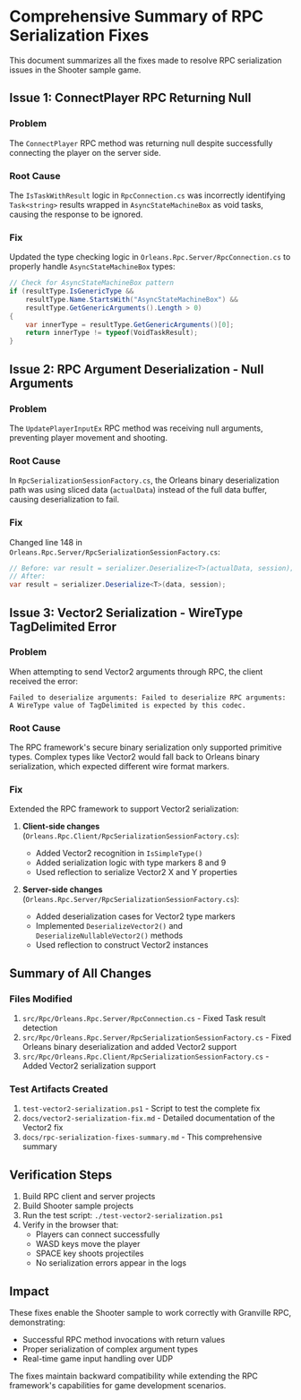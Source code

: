 # Comprehensive Summary of RPC Serialization Fixes

This document summarizes all the fixes made to resolve RPC serialization issues in the Shooter sample game.

## Issue 1: ConnectPlayer RPC Returning Null

### Problem
The `ConnectPlayer` RPC method was returning null despite successfully connecting the player on the server side.

### Root Cause
The `IsTaskWithResult` logic in `RpcConnection.cs` was incorrectly identifying `Task<string>` results wrapped in `AsyncStateMachineBox` as void tasks, causing the response to be ignored.

### Fix
Updated the type checking logic in `Orleans.Rpc.Server/RpcConnection.cs` to properly handle `AsyncStateMachineBox` types:
```csharp
// Check for AsyncStateMachineBox pattern
if (resultType.IsGenericType && 
    resultType.Name.StartsWith("AsyncStateMachineBox") &&
    resultType.GetGenericArguments().Length > 0)
{
    var innerType = resultType.GetGenericArguments()[0];
    return innerType != typeof(VoidTaskResult);
}
```

## Issue 2: RPC Argument Deserialization - Null Arguments

### Problem
The `UpdatePlayerInputEx` RPC method was receiving null arguments, preventing player movement and shooting.

### Root Cause
In `RpcSerializationSessionFactory.cs`, the Orleans binary deserialization path was using sliced data (`actualData`) instead of the full data buffer, causing deserialization to fail.

### Fix
Changed line 148 in `Orleans.Rpc.Server/RpcSerializationSessionFactory.cs`:
```csharp
// Before: var result = serializer.Deserialize<T>(actualData, session);
// After:
var result = serializer.Deserialize<T>(data, session);
```

## Issue 3: Vector2 Serialization - WireType TagDelimited Error

### Problem
When attempting to send Vector2 arguments through RPC, the client received the error:
```
Failed to deserialize arguments: Failed to deserialize RPC arguments: A WireType value of TagDelimited is expected by this codec.
```

### Root Cause
The RPC framework's secure binary serialization only supported primitive types. Complex types like Vector2 would fall back to Orleans binary serialization, which expected different wire format markers.

### Fix
Extended the RPC framework to support Vector2 serialization:

1. **Client-side changes** (`Orleans.Rpc.Client/RpcSerializationSessionFactory.cs`):
   - Added Vector2 recognition in `IsSimpleType()`
   - Added serialization logic with type markers 8 and 9
   - Used reflection to serialize Vector2 X and Y properties

2. **Server-side changes** (`Orleans.Rpc.Server/RpcSerializationSessionFactory.cs`):
   - Added deserialization cases for Vector2 type markers
   - Implemented `DeserializeVector2()` and `DeserializeNullableVector2()` methods
   - Used reflection to construct Vector2 instances

## Summary of All Changes

### Files Modified
1. `src/Rpc/Orleans.Rpc.Server/RpcConnection.cs` - Fixed Task result detection
2. `src/Rpc/Orleans.Rpc.Server/RpcSerializationSessionFactory.cs` - Fixed Orleans binary deserialization and added Vector2 support
3. `src/Rpc/Orleans.Rpc.Client/RpcSerializationSessionFactory.cs` - Added Vector2 serialization support

### Test Artifacts Created
1. `test-vector2-serialization.ps1` - Script to test the complete fix
2. `docs/vector2-serialization-fix.md` - Detailed documentation of the Vector2 fix
3. `docs/rpc-serialization-fixes-summary.md` - This comprehensive summary

## Verification Steps
1. Build RPC client and server projects
2. Build Shooter sample projects
3. Run the test script: `./test-vector2-serialization.ps1`
4. Verify in the browser that:
   - Players can connect successfully
   - WASD keys move the player
   - SPACE key shoots projectiles
   - No serialization errors appear in the logs

## Impact
These fixes enable the Shooter sample to work correctly with Granville RPC, demonstrating:
- Successful RPC method invocations with return values
- Proper serialization of complex argument types
- Real-time game input handling over UDP

The fixes maintain backward compatibility while extending the RPC framework's capabilities for game development scenarios.